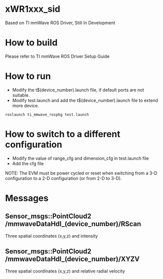# xWR1xxx_sid
Based on TI mmWave ROS Driver, Still In Development

# How to build
Please refer to TI mmWave ROS Driver Setup Guide

# How to run
+ Modify the t$(device_number).launch file, if default ports are not suitable.
+ Modify test.launch and add the t$(device_number).launch file to extend more device.

`roslaunch ti_mmwave_rospkg test.launch`

# How to switch to a different configuration
+ Modify the value of range_cfg and dimension_cfg in test.launch file
+ Add the cfg file

NOTE: The EVM must be power cycled or reset when switching from a 3-D configuration to a
2-D configuration (or from 2-D to 3-D).

# Messages
## Sensor_msgs::PointCloud2 /mmwaveDataHdl_(device_number)/RScan
Three spatial coordinates (x,y,z) and intensity

## Sensor_msgs::PointCloud2 /mmwaveDataHdl_(device_number)/XYZV
Three spatial coordinates (x,y,z) and relative radial velocity
